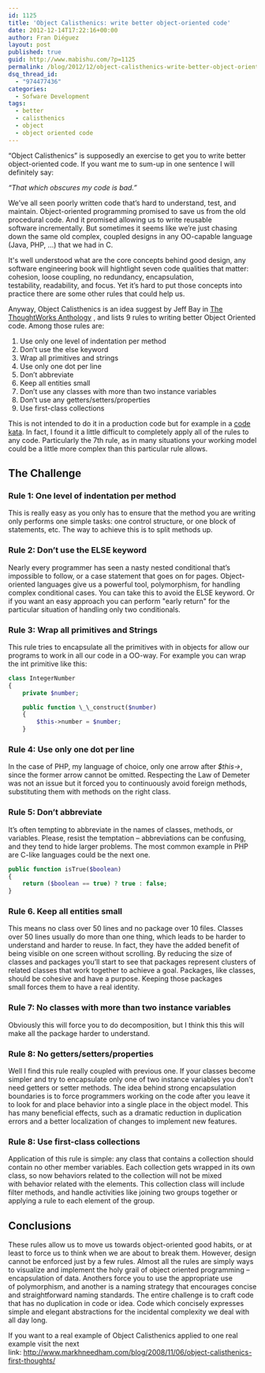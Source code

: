 ```yaml
---
id: 1125
title: 'Object Calisthenics: write better object-oriented code'
date: 2012-12-14T17:22:16+00:00
author: Fran Diéguez
layout: post
published: true
guid: http://www.mabishu.com/?p=1125
permalink: /blog/2012/12/object-calisthenics-write-better-object-oriented-code/
dsq_thread_id:
  - "974477436"
categories:
  - Sofware Development
tags:
  - better
  - calisthenics
  - object
  - object oriented code
---
```

“Object Calisthenics” is supposedly an exercise to get you to write better object-oriented code. If you want me to sum-up in one sentence I will definitely say:

<cite>“That which obscures my code is bad.”</cite>

We’ve all seen poorly written code that’s hard to understand, test, and maintain. Object-oriented programming promised to save us from the old procedural code. And it promised allowing us to write reusable software incrementally. But sometimes it seems like we’re just chasing down the same old complex, coupled designs in any OO-capable language (Java, PHP, ...) that we had in C.

It's well understood what are the core concepts behind good design, any software engineering book will hightlight seven code qualities that matter: cohesion, loose coupling, no redundancy, encapsulation, testability, readability, and focus. Yet it’s hard to put those concepts into practice there are some other rules that could help us.


Anyway, Object Calisthenics is an idea suggest by Jeff Bay in <a href="http://www.amazon.co.uk/ThoughtWorks-Anthology-Technology-Innovation-Programmers/dp/193435614X/ref=sr_1_1?ie=UTF8&amp;s=books&amp;qid=1225966906&amp;sr=8-1">The ThoughtWorks Anthology</a> , and lists 9 rules to writing better Object Oriented code. Among those rules are:

1.  Use only one level of indentation per method
2.  Don’t use the else keyword
3.  Wrap all primitives and strings
4.  Use only one dot per line
5.  Don’t abbreviate
6.  Keep all entities small
7.  Don’t use any classes with more than two instance variables
8.  Don’t use any getters/setters/properties
9.  Use first-class collections

This is not intended to do it in a production code but for example in a <a title="Kata in Wikipedia" href="http://en.wikipedia.org/wiki/Kata_(programming)">code kata</a>. In fact, I found it a little difficult to completely apply all of the rules to any code. Particularly the 7th rule, as in many situations your working model could be a little more complex than this particular rule allows.

## The Challenge


### Rule 1: One level of indentation per method

This is really easy as you only has to ensure that the method you are writing only performs one simple tasks: one control structure, or one block of statements, etc. The way to achieve this is to split methods up.

### Rule 2: Don’t use the ELSE keyword

Nearly every programmer has seen a nasty nested conditional that’s impossible to follow, or a case statement that goes on for pages. Object-oriented languages give us a powerful tool, polymorphism, for handling complex conditional cases. You can take this to avoid the ELSE keyword. Or if you want an easy approach you can perform "early return" for the particular situation of handling only two conditionals.

### Rule 3: Wrap all primitives and Strings
This rule tries to encapsulate all the primitives with in objects for allow our programs to work in all our code in a OO-way. For example you can wrap the int primitive like this:

```php
class IntegerNumber
{
    private $number;

    public function \_\_construct($number)
    {
        $this->number = $number;
    }
```

### Rule 4: Use only one dot per line

In the case of PHP, my language of choice, only one arrow after _$this->_, since the former arrow cannot be omitted. Respecting the Law of Demeter was not an issue but it forced you to continuously avoid foreign methods, substituting them with methods on the right class.

### Rule 5: Don’t abbreviate

It’s often tempting to abbreviate in the names of classes, methods, or variables. Please, resist the temptation – abbreviations can be confusing, and they tend to hide larger problems. The most common example in PHP are C-like languages could be the next one.

```php
public function isTrue($boolean)
{
    return ($boolean == true) ? true : false;
}
```

### Rule 6. Keep all entities small

This means no class over 50 lines and no package over 10 files. Classes over 50 lines usually do more than one thing, which leads to be harder to understand and harder to reuse. In fact, they have the added benefit of being visible on one screen without scrolling. By reducing the size of classes and packages you’ll start to see that packages represent clusters of related classes that work together to achieve a goal. Packages, like classes, should be cohesive and have a purpose. Keeping those packages small forces them to have a real identity.

### Rule 7: No classes with more than two instance variables

Obviously this will force you to do decomposition, but I think this this will make all the package harder to understand.

### Rule 8: No getters/setters/properties

Well I find this rule really coupled with previous one. If your classes become simpler and try to encapsulate only one of two instance variables you don't need getters or setter methods. The idea behind strong encapsulation boundaries is to force programmers working on the code after you leave it to look for and place behavior into a single place in the object model. This has many beneficial effects, such as a dramatic reduction in duplication errors and a better localization of changes to implement new features.

### Rule 8: Use first-class collections

Application of this rule is simple: any class that contains a collection should contain no other member variables. Each collection gets wrapped in its own class, so now behaviors related to the collection will not be mixed with behavior related with the elements. This collection class will include filter methods, and handle activities like joining two groups together or applying a rule to each element of the group.

## Conclusions

These rules allow us to move us towards object-oriented good habits, or at least to force us to think when we are about to break them. However, design cannot be enforced just by a few rules. Almost all the rules are simply ways to visualize and implement the holy grail of object oriented programming – encapsulation of data. Anothers force you to use the appropriate use of polymorphism, and another is a naming strategy that encourages concise and straightforward naming standards. The entire challenge is to craft code that has no duplication in code or idea. Code which concisely expresses simple and elegant abstractions for the incidental complexity we deal with all day long.

If you want to a real example of Object Calisthenics applied to one real example visit the next link: <a href="http://www.markhneedham.com/blog/2008/11/06/object-calisthenics-first-thoughts/">http://www.markhneedham.com/blog/2008/11/06/object-calisthenics-first-thoughts/</a>
